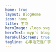 ```yaml
---
home: true
layout: BlogHome
icon: home
title: 主页
heroImage: /logo.svg
heroText: myp's blog
heroFullScreen: true
tagline: 心事浩茫连广宇
---
```

